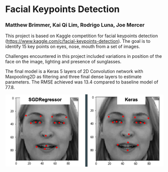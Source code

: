 # Facial Keypoints Detection

### Matthew Brimmer, Kai Qi Lim, Rodrigo Luna, Joe Mercer

This project is based on Kaggle competition for facial keypoints detection (https://www.kaggle.com/c/facial-keypoints-detection). The goal is to identify 15 key points on eyes, nose, mouth from a set of images.

Challenges encountered in this project included variations in position of the face on the image, lighting and presence of sunglasses.

The final model is a Keras 5 layers of 2D Convolution network with Maxpooling2D as filtering and three final dense layers to estimate parameters. The RMSE achieved was 13.4 compared to baseline model of 77.8.

![](images/predicted.png)
